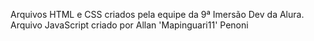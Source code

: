 Arquivos HTML e CSS criados pela equipe da 9ª Imersão Dev da Alura.
Arquivo JavaScript criado por Allan 'Mapinguari11' Penoni
